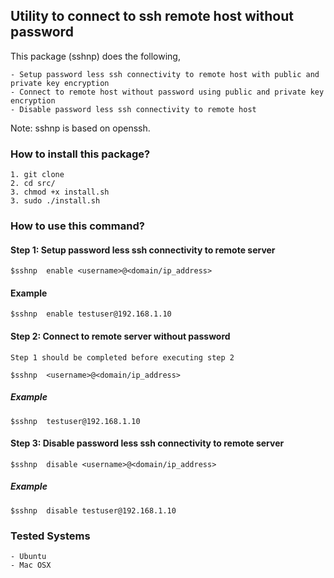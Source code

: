 
## Utility to connect to ssh remote host without password


This package (sshnp) does the following,
    
    - Setup password less ssh connectivity to remote host with public and private key encryption
    - Connect to remote host without password using public and private key encryption
    - Disable password less ssh connectivity to remote host   

Note: sshnp is based on openssh.

### How to install this package?

    1. git clone
    2. cd src/
    3. chmod +x install.sh
    3. sudo ./install.sh

### How to use this command?

#### Step 1: Setup password less ssh connectivity to remote server

    $sshnp  enable <username>@<domain/ip_address>
    
#### Example
    
    $sshnp  enable testuser@192.168.1.10
    

#### Step 2: Connect to remote server without password 

    Step 1 should be completed before executing step 2

    $sshnp  <username>@<domain/ip_address>
    
##### Example
    
    $sshnp  testuser@192.168.1.10
    

#### Step 3: Disable password less ssh connectivity to remote server

    $sshnp  disable <username>@<domain/ip_address>
    
##### Example
    
    $sshnp  disable testuser@192.168.1.10
 

### Tested Systems

    - Ubuntu
    - Mac OSX
